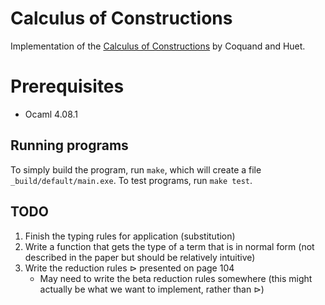 # Calculus of Constructions
Implementation of the [Calculus of Constructions](https://www.sciencedirect.com/science/article/pii/0890540188900053)
by Coquand and Huet.

# Prerequisites
- Ocaml 4.08.1

## Running programs
To simply build the program, run `make`, which will create a file
`_build/default/main.exe`. To test programs, run `make test`.

## TODO
1. Finish the typing rules for application (substitution)
2. Write a function that gets the type of a term that is in normal form (not
described in the paper but should be relatively intuitive)
3. Write the reduction rules ⊳ presented on page 104
    - May need to write the beta reduction rules somewhere (this might
      actually be what we want to implement, rather than ⊳)
